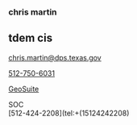 ### chris martin

## tdem cis

[chris.martin@dps.texas.gov](mailto:chris.martin@dps.texas.gov)

[512-750-6031](tel:+15127506031)

[GeoSuite](https://geosuite.nfocus.com/txtfdeploy/)

SOC<br/>
[512-424-2208](tel:+(15124242208)
